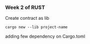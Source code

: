 ### Week 2 of RUST

Create contract as lib 
```
cargo new --lib project-name
```

adding few dependency on Cargo.toml